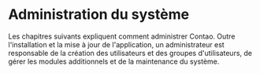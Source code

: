 # Administration du système

Les chapitres suivants expliquent comment administrer Contao. Outre
l'installation et la mise à jour de l'application, un administrateur est
responsable de la création des utilisateurs et des groupes d'utilisateurs,
de gérer les modules additionnels et de la maintenance du système.
